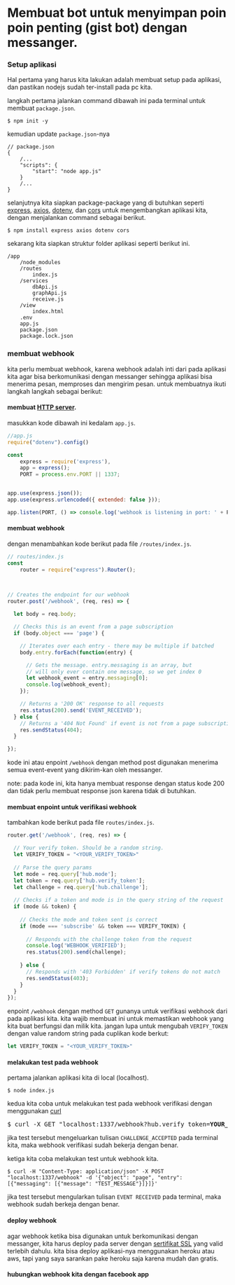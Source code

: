# Membuat bot untuk menyimpan poin poin penting (gist bot) dengan messanger.


### Setup aplikasi

Hal pertama yang harus kita lakukan adalah membuat setup pada aplikasi, dan pastikan nodejs sudah ter-install pada pc kita.

langkah pertama jalankan command dibawah ini pada terminal untuk membuat `package.json`.
```
$ npm init -y
```
kemudian update `package.json`-nya
```
// package.json
{
    /...
    "scripts": {
        "start": "node app.js"
    }
    /...
}
```

selanjutnya kita siapkan package-package yang di butuhkan seperti [express](#), [axios](#), [dotenv](#), dan [cors](#) untuk mengembangkan aplikasi kita, dengan menjalankan command sebagai berikut.
```
$ npm install express axios dotenv cors
```

sekarang kita siapkan struktur folder aplikasi seperti berikut ini.

```
/app 
    /node_modules
    /routes
        index.js
    /services
        dbApi.js
        graphApi.js
        receive.js
    /view
        index.html
    .env
    app.js
    package.json
    package.lock.json
``` 


### membuat webhook

kita perlu membuat webhook, karena webhook adalah inti dari pada aplikasi kita agar bisa berkomunikasi dengan messanger sehingga aplikasi bisa menerima pesan, memproses dan mengirim pesan. untuk membuatnya ikuti langkah langkah sebagai berikut:

#### membuat [HTTP server](#). 

masukkan kode dibawah ini kedalam `app.js`.
```js
//app.js
require("dotenv").config()

const
    express = require('express'),
    app = express();
    PORT = process.env.PORT || 1337;


app.use(express.json());
app.use(express.urlencoded({ extended: false }));

app.listen(PORT, () => console.log('webhook is listening in port: ' + PORT));
```

#### membuat webhook 
dengan menambahkan kode berikut pada file `/routes/index.js`.


```js
// routes/index.js
const 
    router = require("express").Router();



// Creates the endpoint for our webhook 
router.post('/webhook', (req, res) => {  
 
  let body = req.body;

  // Checks this is an event from a page subscription
  if (body.object === 'page') {

    // Iterates over each entry - there may be multiple if batched
    body.entry.forEach(function(entry) {

      // Gets the message. entry.messaging is an array, but 
      // will only ever contain one message, so we get index 0
      let webhook_event = entry.messaging[0];
      console.log(webhook_event);
    });

    // Returns a '200 OK' response to all requests
    res.status(200).send('EVENT_RECEIVED');
  } else {
    // Returns a '404 Not Found' if event is not from a page subscription
    res.sendStatus(404);
  }

});
```

kode ini atau enpoint `/webhook` dengan method post digunakan menerima semua event-event yang dikirim-kan oleh messanger. 

note: pada kode ini, kita hanya membuat response dengan status kode 200 dan tidak perlu membuat response json karena tidak di butuhkan.


#### membuat enpoint untuk verifikasi webhook 
tambahkan kode berikut pada file `routes/index.js`.

```js
router.get('/webhook', (req, res) => {

  // Your verify token. Should be a random string.
  let VERIFY_TOKEN = "<YOUR_VERIFY_TOKEN>"
    
  // Parse the query params
  let mode = req.query['hub.mode'];
  let token = req.query['hub.verify_token'];
  let challenge = req.query['hub.challenge'];
    
  // Checks if a token and mode is in the query string of the request
  if (mode && token) {
  
    // Checks the mode and token sent is correct
    if (mode === 'subscribe' && token === VERIFY_TOKEN) {
      
      // Responds with the challenge token from the request
      console.log('WEBHOOK_VERIFIED');
      res.status(200).send(challenge);
    
    } else {
      // Responds with '403 Forbidden' if verify tokens do not match
      res.sendStatus(403);      
    }
  }
});
```

enpoint `/webhook` dengan method `GET` gunanya untuk verifikasi webhook dari pada aplikasi kita. kita wajib membuat ini untuk memastikan webhook yang kita buat berfungsi dan milik kita. jangan lupa untuk mengubah `VERIFY_TOKEN` dengan value random string pada cuplikan kode berkut: 
```js
let VERIFY_TOKEN = "<YOUR_VERIFY_TOKEN>"
```

#### melakukan test pada webhook
 
pertama jalankan aplikasi kita di local (localhost).
```
$ node index.js
```
kedua kita coba untuk melakukan test pada webhook verifikasi dengan menggunakan [curl](#)

<pre>
$ curl -X GET "localhost:1337/webhook?hub.verify_token=<b>YOUR_VERIFY_TOKEN</b>&hub.challenge=CHALLENGE_ACCEPTED&hub.mode=subscribe"
</pre>

jika test tersebut mengeluarkan tulisan `CHALLENGE_ACCEPTED` pada terminal kita, maka webhook verifikasi sudah bekerja dengan benar.

ketiga kita coba melakukan test untuk webhook kita.
```
$ curl -H "Content-Type: application/json" -X POST "localhost:1337/webhook" -d '{"object": "page", "entry": [{"messaging": [{"message": "TEST_MESSAGE"}]}]}'
```

jika test tersebut mengularkan tulisan `EVENT RECEIVED` pada terminal, maka webhook sudah berkeja dengan benar.

#### deploy webhook
agar webhook ketika bisa digunakan untuk berkomunikasi dengan messanger, kita harus deploy pada server dengan [sertifikat SSL](#) yang valid terlebih dahulu. kita bisa deploy aplikasi-nya menggunakan heroku atau aws, tapi yang saya sarankan pake heroku saja karena mudah dan gratis.

#### hubungkan webhook kita dengan facebook app
